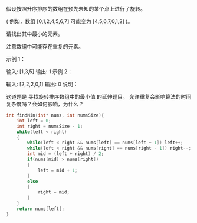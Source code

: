 假设按照升序排序的数组在预先未知的某个点上进行了旋转。

( 例如，数组 [0,1,2,4,5,6,7] 可能变为 [4,5,6,7,0,1,2] )。

请找出其中最小的元素。

注意数组中可能存在重复的元素。

示例 1：

输入: [1,3,5]
输出: 1
示例 2：

输入: [2,2,2,0,1]
输出: 0
说明：

这道题是 寻找旋转排序数组中的最小值 的延伸题目。
允许重复会影响算法的时间复杂度吗？会如何影响，为什么？



```c
int findMin(int* nums, int numsSize){
    int left = 0;
    int right = numsSize - 1;
    while(left < right)
    {
        while(left < right && nums[left] == nums[left + 1]) left++;
        while(left < right && nums[right] == nums[right - 1]) right--;
        int mid = (left + right) / 2;
        if(nums[mid] > nums[right])
        {
            left = mid + 1;
        }
        else
        {
            right = mid;
        }
    }
    return nums[left];
}
```

